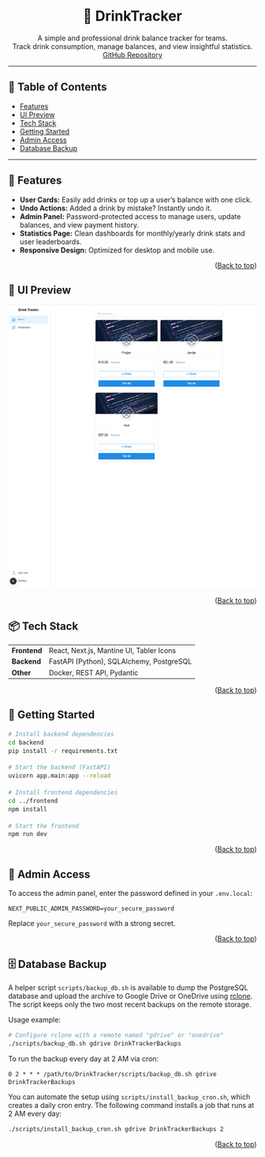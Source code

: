 <a name="top"></a>
<h1 align="center">🥤 DrinkTracker</h1>

<p align="center">
  A simple and professional drink balance tracker for teams.<br/>
  Track drink consumption, manage balances, and view insightful statistics.<br/>
  <a href="https://github.com/Pecako2001/DrinkTracker">GitHub Repository</a>
</p>

---

## 📑 Table of Contents

- [Features](#features)
- [UI Preview](#ui-preview)
- [Tech Stack](#tech-stack)
- [Getting Started](#getting-started)
- [Admin Access](#admin-access)
- [Database Backup](#database-backup)

---

## 🚀 Features

- **User Cards:** Easily add drinks or top up a user’s balance with one click.
- **Undo Actions:** Added a drink by mistake? Instantly undo it.
- **Admin Panel:** Password-protected access to manage users, update balances, and view payment history.
- **Statistics Page:** Clean dashboards for monthly/yearly drink stats and user leaderboards.
- **Responsive Design:** Optimized for desktop and mobile use.

<p align="right">(<a href="#top">Back to top</a>)</p>

## 📸 UI Preview

<p align="center">
  <img src="images/preview.png" alt="App Screenshot" width="600" />
</p>

<p align="right">(<a href="#top">Back to top</a>)</p>

## 📦 Tech Stack

<table>
  <tr>
    <td><b>Frontend</b></td>
    <td>React, Next.js, Mantine UI, Tabler Icons</td>
  </tr>
  <tr>
    <td><b>Backend</b></td>
    <td>FastAPI (Python), SQLAlchemy, PostgreSQL</td>
  </tr>
  <tr>
    <td><b>Other</b></td>
    <td>Docker, REST API, Pydantic</td>
  </tr>
</table>

<p align="right">(<a href="#top">Back to top</a>)</p>

## 🔧 Getting Started

```bash
# Install backend dependencies
cd backend
pip install -r requirements.txt

# Start the backend (FastAPI)
uvicorn app.main:app --reload

# Install frontend dependencies
cd ../frontend
npm install

# Start the frontend
npm run dev
```

<p align="right">(<a href="#top">Back to top</a>)</p>

## 🔐 Admin Access

To access the admin panel, enter the password defined in your `.env.local`:

```env
NEXT_PUBLIC_ADMIN_PASSWORD=your_secure_password
```
Replace `your_secure_password` with a strong secret.

<p align="right">(<a href="#top">Back to top</a>)</p>

## 🗄 Database Backup

A helper script `scripts/backup_db.sh` is available to dump the PostgreSQL database and upload the archive to Google Drive or OneDrive using [rclone](https://rclone.org). The script keeps only the two most recent backups on the remote storage.

Usage example:

```bash
# Configure rclone with a remote named "gdrive" or "onedrive"
./scripts/backup_db.sh gdrive DrinkTrackerBackups
```

To run the backup every day at 2 AM via cron:

```cron
0 2 * * * /path/to/DrinkTracker/scripts/backup_db.sh gdrive DrinkTrackerBackups
```

You can automate the setup using `scripts/install_backup_cron.sh`, which creates a daily cron entry. The following command installs a job that runs at 2 AM every day:

```bash
./scripts/install_backup_cron.sh gdrive DrinkTrackerBackups 2
```

<p align="right">(<a href="#top">Back to top</a>)</p>
